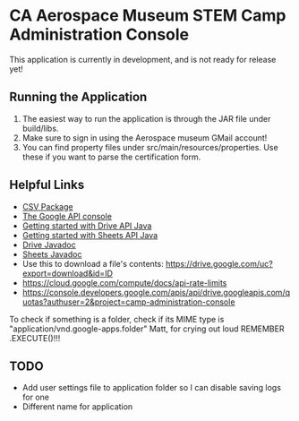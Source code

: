 # CA Aerospace Museum STEM Camp Administration Console
This application is currently in development, and is not ready for release yet!

## Running the Application ##
1. The easiest way to run the application is through the JAR file under build/libs.
2. Make sure to sign in using the Aerospace museum GMail account!
3. You can find property files under src/main/resources/properties. Use these if you want to parse the certification form.

## Helpful Links ##
* [CSV Package](https://commons.apache.org/proper/commons-csv/apidocs/index.html)
* [The Google API console](https://console.developers.google.com/apis/credentials?authuser=2&project=camp-administration-console)
* [Getting started with Drive API Java](https://developers.google.com/drive/api/v3/quickstart/java)
* [Getting started with Sheets API Java](https://developers.google.com/sheets/api/quickstart/java)
* [Drive Javadoc](https://developers.google.com/resources/api-libraries/documentation/drive/v3/java/latest/overview-summary.html)
* [Sheets Javadoc](https://developers.google.com/resources/api-libraries/documentation/sheets/v4/java/latest/)
* Use this to download a file's contents: https://drive.google.com/uc?export=download&id=ID
* https://cloud.google.com/compute/docs/api-rate-limits
* https://console.developers.google.com/apis/api/drive.googleapis.com/quotas?authuser=2&project=camp-administration-console

To check if something is a folder, check if its MIME type is "application/vnd.google-apps.folder"
Matt, for crying out loud REMEMBER .EXECUTE()!!!

## TODO ##
* Add user settings file to application folder so I can disable saving logs for one
* Different name for application
